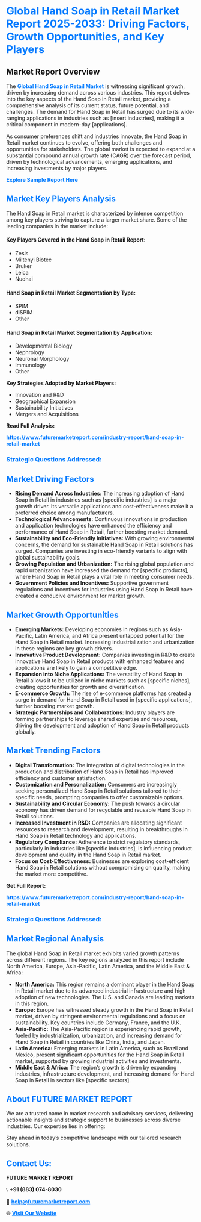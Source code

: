 <h1 style="color: #007BFF;">Global Hand Soap in Retail Market Report 2025-2033: Driving Factors, Growth Opportunities, and Key Players</h1>

<section id="overview">
<h2>Market Report Overview</h2>
<p>The <a href="https://www.futuremarketreport.com/industry-report/hand-soap-in-retail-market" style="color: #007BFF; text-decoration: none;"><strong>Global Hand Soap in Retail Market</strong></a> is witnessing significant growth, driven by increasing demand across various industries. This report delves into the key aspects of the Hand Soap in Retail market, providing a comprehensive analysis of its current status, future potential, and challenges. The demand for Hand Soap in Retail has surged due to its wide-ranging applications in industries such as [insert industries], making it a critical component in modern-day [applications].</p>
<p>As consumer preferences shift and industries innovate, the Hand Soap in Retail market continues to evolve, offering both challenges and opportunities for stakeholders. The global market is expected to expand at a substantial compound annual growth rate (CAGR) over the forecast period, driven by technological advancements, emerging applications, and increasing investments by major players.</p>
</section>

<section id="overview">
<p><a href="https://www.futuremarketreport.com/request-sample/reportId=36655" style="color: #007BFF; text-decoration: none;"><strong>Explore Sample Report Here</strong></a></p>
</section>

<section id="key-players">
<h2 style="color: #007BFF;">Market Key Players Analysis</h2>
<p>The Hand Soap in Retail market is characterized by intense competition among key players striving to capture a larger market share. Some of the leading companies in the market include:</p>
<h4>Key Players Covered in the Hand Soap in Retail Report:</h4>
<ul><li>Zesis</li><li>Miltenyi Biotec</li><li>Bruker</li><li>Leica</li><li>Nuohai</li></ul>
<h4>Hand Soap in Retail Market Segmentation by Type:</h4>
<ul><li>SPIM</li><li>diSPIM</li><li>Other</li></ul>

<h4>Hand Soap in Retail Market Segmentation by Application:</h4>
<ul><li>Developmental Biology</li><li>Nephrology</li><li>Neuronal Morphology</li><li>Immunology</li><li>Other</li></ul>
<p><strong>Key Strategies Adopted by Market Players:</strong></p>
<ul>
<li>Innovation and R&D</li>
<li>Geographical Expansion</li>
<li>Sustainability Initiatives</li>
<li>Mergers and Acquisitions</li>
</ul>
</section>

<section>
<p><strong>Read Full Analysis: </strong></p><a href="https://www.futuremarketreport.com/industry-report/hand-soap-in-retail-market" style="color: #007BFF; text-decoration: none;"><strong>https://www.futuremarketreport.com/industry-report/hand-soap-in-retail-market</strong></a>
<h3 style="color: #007BFF;">Strategic Questions Addressed:</h3>
</section>

<section id="driving-factors">
<h2 style="color: #007BFF;">Market Driving Factors</h2>
<ul>
<li><strong>Rising Demand Across Industries:</strong> The increasing adoption of Hand Soap in Retail in industries such as [specific industries] is a major growth driver. Its versatile applications and cost-effectiveness make it a preferred choice among manufacturers.</li>
<li><strong>Technological Advancements:</strong> Continuous innovations in production and application technologies have enhanced the efficiency and performance of Hand Soap in Retail, further boosting market demand.</li>
<li><strong>Sustainability and Eco-Friendly Initiatives:</strong> With growing environmental concerns, the demand for sustainable Hand Soap in Retail solutions has surged. Companies are investing in eco-friendly variants to align with global sustainability goals.</li>
<li><strong>Growing Population and Urbanization:</strong> The rising global population and rapid urbanization have increased the demand for [specific products], where Hand Soap in Retail plays a vital role in meeting consumer needs.</li>
<li><strong>Government Policies and Incentives:</strong> Supportive government regulations and incentives for industries using Hand Soap in Retail have created a conducive environment for market growth.</li>
</ul>
</section>

<section id="growth-opportunities">
<h2 style="color: #007BFF;">Market Growth Opportunities</h2>
<ul>
<li><strong>Emerging Markets:</strong> Developing economies in regions such as Asia-Pacific, Latin America, and Africa present untapped potential for the Hand Soap in Retail market. Increasing industrialization and urbanization in these regions are key growth drivers.</li>
<li><strong>Innovative Product Development:</strong> Companies investing in R&D to create innovative Hand Soap in Retail products with enhanced features and applications are likely to gain a competitive edge.</li>
<li><strong>Expansion into Niche Applications:</strong> The versatility of Hand Soap in Retail allows it to be utilized in niche markets such as [specific niches], creating opportunities for growth and diversification.</li>
<li><strong>E-commerce Growth:</strong> The rise of e-commerce platforms has created a surge in demand for Hand Soap in Retail used in [specific applications], further boosting market growth.</li>
<li><strong>Strategic Partnerships and Collaborations:</strong> Industry players are forming partnerships to leverage shared expertise and resources, driving the development and adoption of Hand Soap in Retail products globally.</li>
</ul>
</section>

<section id="trending-factors">
<h2 style="color: #007BFF;">Market Trending Factors</h2>
<ul>
<li><strong>Digital Transformation:</strong> The integration of digital technologies in the production and distribution of Hand Soap in Retail has improved efficiency and customer satisfaction.</li>
<li><strong>Customization and Personalization:</strong> Consumers are increasingly seeking personalized Hand Soap in Retail solutions tailored to their specific needs, prompting companies to offer customizable options.</li>
<li><strong>Sustainability and Circular Economy:</strong> The push towards a circular economy has driven demand for recyclable and reusable Hand Soap in Retail solutions.</li>
<li><strong>Increased Investment in R&D:</strong> Companies are allocating significant resources to research and development, resulting in breakthroughs in Hand Soap in Retail technology and applications.</li>
<li><strong>Regulatory Compliance:</strong> Adherence to strict regulatory standards, particularly in industries like [specific industries], is influencing product development and quality in the Hand Soap in Retail market.</li>
<li><strong>Focus on Cost-Effectiveness:</strong> Businesses are exploring cost-efficient Hand Soap in Retail solutions without compromising on quality, making the market more competitive.</li>
</ul>
</section>

<section>
<p><strong>Get Full Report: </strong></p><a href="https://www.futuremarketreport.com/industry-report/hand-soap-in-retail-market" style="color: #007BFF; text-decoration: none;"><strong>https://www.futuremarketreport.com/industry-report/hand-soap-in-retail-market</strong></a>
<h3 style="color: #007BFF;">Strategic Questions Addressed:</h3>
</section>


<section id="regional-analysis">
<h2 style="color: #007BFF;">Market Regional Analysis</h2>
<p>The global Hand Soap in Retail market exhibits varied growth patterns across different regions. The key regions analyzed in this report include North America, Europe, Asia-Pacific, Latin America, and the Middle East & Africa:</p>
<ul>
<li><strong>North America:</strong> This region remains a dominant player in the Hand Soap in Retail market due to its advanced industrial infrastructure and high adoption of new technologies. The U.S. and Canada are leading markets in this region.</li>
<li><strong>Europe:</strong> Europe has witnessed steady growth in the Hand Soap in Retail market, driven by stringent environmental regulations and a focus on sustainability. Key countries include Germany, France, and the U.K.</li>
<li><strong>Asia-Pacific:</strong> The Asia-Pacific region is experiencing rapid growth, fueled by industrialization, urbanization, and increasing demand for Hand Soap in Retail in countries like China, India, and Japan.</li>
<li><strong>Latin America:</strong> Emerging markets in Latin America, such as Brazil and Mexico, present significant opportunities for the Hand Soap in Retail market, supported by growing industrial activities and investments.</li>
<li><strong>Middle East & Africa:</strong> The region’s growth is driven by expanding industries, infrastructure development, and increasing demand for Hand Soap in Retail in sectors like [specific sectors].</li>
</ul>
</section>

<footer>
<h2 style="color: #007BFF;">About FUTURE MARKET REPORT</h2>
<p>We are a trusted name in market research and advisory services, delivering actionable insights and strategic support to businesses across diverse industries. Our expertise lies in offering:</p>

<p>Stay ahead in today’s competitive landscape with our tailored research solutions.</p>

<h2 style="color: #007BFF;">Contact Us:</h2>
<p><strong>FUTURE MARKET REPORT</strong></p>
<p>📞 <strong>+91 (883) 074-8030</strong></p>
<p>📧 <strong><a href="mailto:help@futuremarketreport.com" style="color: #007BFF;">help@futuremarketreport.com</a></strong></p>
<p>🌐 <strong><a href="https://www.futuremarketreport.com/" style="color: #007BFF;">Visit Our Website</a></strong></p>
</footer>